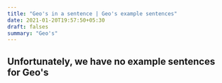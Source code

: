 ```yaml
---
title: "Geo's in a sentence | Geo's example sentences"
date: 2021-01-20T19:57:50+05:30
draft: falses
summary: "Geo's"
---
```

## Unfortunately, we have no example sentences for Geo's                 
